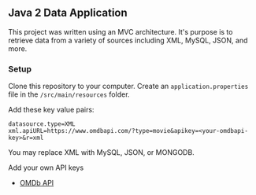 ## Java 2 Data Application

This project was written using an MVC architecture. 
It's purpose is to retrieve data from a variety of sources including XML, MySQL, JSON, and more.

### Setup

Clone this repository to your computer. Create an `application.properties` file in the `/src/main/resources` folder.

Add these key value pairs:

```
datasource.type=XML
xml.apiURL=https://www.omdbapi.com/?type=movie&apikey=<your-omdbapi-key>&r=xml
```

You may replace XML with MySQL, JSON, or MONGODB.

Add your own API keys

- [OMDb API](https://www.omdbapi.com/apikey.aspx)